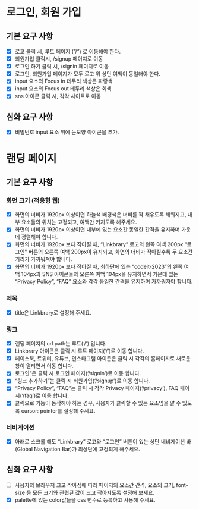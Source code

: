# 로그인, 회원 가입
## 기본 요구 사항
- [x] 로고 클릭 시, 루트 페이지 (”/”) 로 이동해야 한다.
- [x] 회원가입 클릭시, /signup 페이지로 이동
- [x] 로그인 하기 클릭 시, /signin 페이지로 이동
- [x] 로그인, 회원가입 페이지가 모두 로고 위 상단 여백이 동일해야 한다.
- [x] input 요소의 Focus in  테두리 색상은 파랑색
- [x]  input 요소의 Focus out 테두리 색상은 회색
- [x] sns 아이콘 클릭 시, 각각 사이트로 이동

## 심화 요구 사항
- [x] 비밀번호 input 요소 위에 눈모양 아이콘을 추가.

# 랜딩 페이지
## 기본 요구 사항
### 화면 크기 (적응형 웹)
- [x] 화면의 너비가 1920px 이상이면 하늘색 배경색은 너비를 꽉 채우도록 채워지고, 내부 요소들의 위치는 고정되고, 여백만 커지도록 해주세요.
- [x] 화면의 너비가 1920px 이상이면 내부에 있는 요소간 동일한 간격을 유지하며 가운데 정렬해야 합니다.
- [x] 화면의 너비가 1920px 보다 작아질 때, “Linkbrary” 로고의 왼쪽 여백 200px “로그인" 버튼의 오른쪽 여백 200px이 유지되고, 화면의 너비가 작아질수록 두 요소간 거리가 가까워져야 합니다.
- [x] 화면의 너비가 1920px 보다 작아질 때, 최하단에 있는 “codeit-2023”의 왼쪽 여백 104px과 SNS 아이콘들의 오른쪽 여백 104px을 유지하면서 가운데 있는 “Privacy Policy”, “FAQ” 요소와 각각 동일한 간격을 유지하며 가까워져야 합니다.
### 제목
- [x] title은 Linkbrary로 설정해 주세요.
### 링크
- [x] 랜딩 페이지의 url path는 루트(‘/’) 입니다.
- [x] Linkbrary 아이콘은 클릭 시 루트 페이지(‘/’)로 이동 합니다.
- [x] 페이스북, 트위터, 유튜브, 인스타그램 아이콘은 클릭 시 각각의 홈페이지로 새로운 창이 열리면서 이동 합니다.
- [x] 로그인”은 클릭 시 로그인 페이지(‘/signin’)로 이동 합니다.
- [x] “링크 추가하기”는 클릭 시 회원가입(‘/signup’)로 이동 합니다.
- [x] “Privacy Policy”, “FAQ”는 클릭 시 각각 Privacy 페이지(‘/privacy’), FAQ 페이지(‘/faq’)로 이동 합니다.
- [x] 클릭으로 기능이 동작해야 하는 경우, 사용자가 클릭할 수 있는 요소임을 알 수 있도록 cursor: pointer를 설정해 주세요.
### 네비게이션
- [x] 아래로 스크롤 해도 “Linkbrary” 로고와 “로그인” 버튼이 있는 상단 네비게이션 바(Global Navigation Bar)가 최상단에 고정되게 해주세요.

## 심화 요구 사항
- [ ] 사용자의 브라우저 크고 작아짐에 따라 페이지의 요소간 간격, 요소의 크기, font-size 등 모든 크기와 관련된 값이 크고 작아지도록 설정해 보세요.
- [x] palette에 있는 color값들을 css 변수로 등록하고 사용해 주세요.